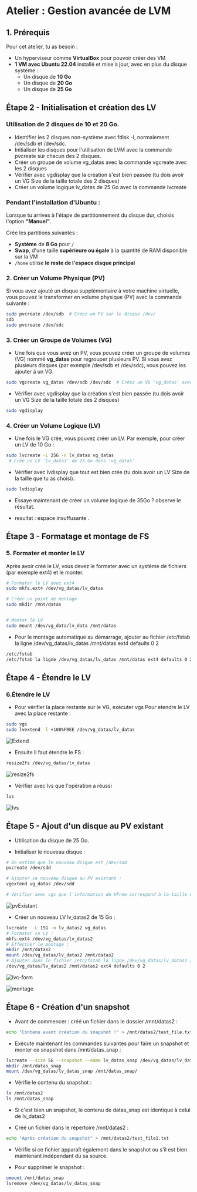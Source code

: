 # Atelier : Gestion avancée de LVM

## 1. Prérequis

Pour cet atelier, tu as besoin :

- Un hyperviseur comme **VirtualBox** pour pouvoir créer des VM  
- **1 VM avec Ubuntu 22.04** installé et mise à jour, avec en plus du disque système :
  - Un disque de **10 Go**
  - Un disque de **20 Go**
  - Un disque de **25 Go**

## Étape 2 - Initialisation et création des LV
### Utilisation de 2 disques de 10 et 20 Go.

- Identifier les 2 disques non-système avec fdisk -l, normalement /dev/sdb et /dev/sdc.
- Initialiser les disques pour l'utilisation de LVM avec la commande pvcreate sur chacun des 2 disques.
- Créer un groupe de volume vg_datas avec la commande vgcreate avec les 2 disques
- Vérifier avec vgdisplay que la création s'est bien passée (tu dois avoir un VG Size de la taille totale des 2 disques)
- Créer un volume logique lv_datas de 25 Go avec la commande lvcreate

### Pendant l'installation d'Ubuntu :  
Lorsque tu arrives à l'étape de partitionnement du disque dur, choisis l'option **"Manuel"**.  

Crée les partitions suivantes :  
- **Système** de **8 Go** pour `/`  
- **Swap**, d'une taille **supérieure ou égale** à la quantité de RAM disponible sur la VM  
- `/home` utilise **le reste de l'espace disque principal**  

### 2. Créer un Volume Physique (PV)

Si vous avez ajouté un disque supplémentaire à votre machine virtuelle, vous pouvez le transformer en volume physique (PV) avec la commande suivante :

```bash
sudo pvcreate /dev/sdb  # Créez un PV sur le disque /dev/
sdb
sudo pvcreate /dev/sdc
```

### 3. Créer un Groupe de Volumes (VG)

- Une fois que vous avez un PV, vous pouvez créer un groupe de volumes (VG) nommé **vg_datas** pour regrouper plusieurs PV. Si vous avez plusieurs disques (par exemple /dev/sdb et /dev/sdc), vous pouvez les ajouter à un VG.

```bash
sudo vgcreate vg_datas /dev/sdb /dev/sdc  # Créez un VG 'vg_datas' avec /dev/sdb et /dev/sdc
```

- Vérifier avec vgdisplay que la création s'est bien passée (tu dois avoir un VG Size de la taille totale des 2 disques)
```bash
sudo vgdisplay
```
### 4. Créer un Volume Logique (LV)

- Une fois le VG créé, vous pouvez créer un LV. Par exemple, pour créer un LV de 10 Go :

```bash
sudo lvcreate -L 25G -n lv_datas vg_datas
 # Crée un LV 'lv_datas' de 25 Go dans 'vg_datas'
```
- Vérifier avec lvdisplay que tout est bien crée (tu dois avoir un LV Size de la taille que tu as choisi).
```bash
sudo lvdisplay
```
- Essaye maintenant de créer un volume logique de 35Go ? observe le résultat.

- resultat : espace insuffusante .

## Étape 3 - Formatage et montage de FS
### 5. Formater et monter le LV

Après avoir créé le LV, vous devez le formater avec un système de fichiers (par exemple ext4) et le monter.

```bash
# Formater le LV avec ext4
sudo mkfs.ext4 /dev/vg_datas/lv_datas

# Créer un point de montage
sudo mkdir /mnt/datas


# Monter le LV
sudo mount /dev/vg_data/lv_data /mnt/datas
``` 
- Pour le montage automatique au démarrage, ajouter au fichier /etc/fstab la ligne /dev/vg_datas/lv_datas /mnt/datas ext4 defaults 0 2

```bash
/etc/fstab
/etc/fstab la ligne /dev/vg_datas/lv_datas /mnt/datas ext4 defaults 0 2
```
## Étape 4 - Étendre le LV

### 6.Étendre le LV
- Pour vérifier la place restante sur le VG, exécuter vgs
Pour etendre le LV avec la place restante :
```bash
sudo vgs
sudo lvextend -l +100%FREE /dev/vg_datas/lv_datas
```
![Extend](https://github.com/KAOUTARBAH/Stockage/blob/main/ImgAtelierLVM/lvextend.png)

- Ensuite il faut étendre le FS :
```bash
resize2fs /dev/vg_datas/lv_datas
```
![resize2fs](https://github.com/KAOUTARBAH/Stockage/blob/main/ImgAtelierLVM/resize2fs.png)

- Vérifier avec lvs que l'opération a réussi
```bash
lvs
```
![lvs](https://github.com/KAOUTARBAH/Stockage/blob/main/ImgAtelierLVM/lvs.png)


## Étape 5 - Ajout d'un disque au PV existant
- Utilisation du disque de 25 Go.

- Initialiser le nouveau disque :
```bash
# On estime que le nouveau disque est /dev/sdd
pvcreate /dev/sdd

# Ajouter ce nouveau disque au PV existant :
vgextend vg_datas /dev/sdd

# Vérifier avec vgs que l'information de VFree correspond à la taille du disque ajouté
```
![pvExistant](https://github.com/KAOUTARBAH/Stockage/blob/main/ImgAtelierLVM/pvExistant.png)


- Créer un nouveau LV lv_datas2 de 15 Go :
```bash
lvcreate  -L 15G -n lv_datas2 vg_datas
# Formater ce LV :
mkfs.ext4 /dev/vg_datas/lv_datas2
# Effectuer le montage :
mkdir /mnt/datas2
mount /dev/vg_datas/lv_datas2 /mnt/datas2
# Ajouter dans le fichier /etc/fstab la ligne /dev/vg_datas/lv_datas2 /mnt/datas2 ext4 defaults 0 2
/dev/vg_datas/lv_datas2 /mnt/datas2 ext4 defaults 0 2
```

![lvc-form](https://github.com/KAOUTARBAH/Stockage/blob/main/ImgAtelierLVM/lvc-form.png)

![montage](https://github.com/KAOUTARBAH/Stockage/blob/main/ImgAtelierLVM/montage.png)


## Étape 6 - Création d'un snapshot
- Avant de commencer : créé un fichier dans le dossier /mnt/datas2 :
```bash
echo "Contenu avant création du snapshot !" > /mnt/datas2/test_file.txt
```
- Exécute maintenant les commandes suivantes pour faire un snapshot et monter ce snapshot dans /mnt/datas_snap :
```bash
lvcreate --size 5G --snapshot --name lv_datas_snap /dev/vg_datas/lv_datas2
mkdir /mnt/datas_snap
mount /dev/vg_datas/lv_datas_snap /mnt/datas_snap/
```
- Vérifie le contenu du snapshot :
```bash
ls /mnt/datas2
ls /mnt/datas_snap
```

- Si c'est bien un snapshot, le contenu de datas_snap est identique à celui de lv_datas2

- Créé un fichier dans le répertoire /mnt/datas2 :
```bash
echo "Après création du snapshot" > /mnt/datas2/test_file1.txt
```

- Vérifie si ce fichier apparaît également dans le snapshot ou s'il est bien maintenant indépendant du sa source.

- Pour supprimer le snapshot :
```bash
umount /mnt/datas_snap
lvremove /dev/vg_datas/lv_datas_snap
```